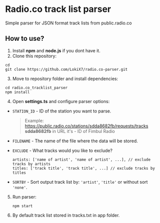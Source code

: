 # Radio.co track list parser

Simple parser for JSON format track lists from public.radio.co 

## How to use?

1. Install **npm** and **node.js** if you dont have it.
2. Clone this repository:
  ```
  cd
  git clone https://github.com/LokiX7/radio.co-parser.git
  ```
3. Move to repository folder and install dependencies:
  ```
  cd radio.co_tracklist_parser
  npm install
  ```
4. Open **settings.ts** and configure parser options:
  - `STATION_ID` - ID of the station you want to parse. 
      
      > Example: https://public.radio.co/stations/sdda8682fb/requests/tracks **sdda8682fb** in URL it's - ID of Fimbul Radio
      
  - `FILENAME` - The name of the file where the data will be stored.
  - `EXCLUDE` - What tracks would you like to exclude?
       
      ```      
      artists: ['name of artist', 'name of artist', ...], // exclude tracks by artists
      titles: ['track title', 'track title', ...] // exclude tracks by titles
      ```   
  - `SORTBY` - Sort output track list by: `'artist'`, `'title'` or without sort `'none'`.

5. Run parser: 
      ```
      npm start
      ```

6. By default track list stored in tracks.txt in app folder.
